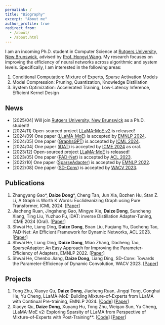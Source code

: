 ```yaml
---
permalink: /
title: "Biography"
excerpt: "About me"
author_profile: true
redirect_from:
  - /about/
  - /about.html
---
```


[//]: # (I received my B.E. degree in Computer Science from [UESTC]&#40;https://en.uestc.edu.cn/&#41; in 2023.)

I am an incoming Ph.D. student in Computer Science at [Rutgers University, New Brunswick](https://www.rutgers.edu/new-brunswick), advised by [Prof. Hongyi Wang](https://hwang595.github.io/).
My research focuses on improving the efficiency of neural networks across algorithmic and system levels. Specifically, I am interested in the following areas:

1. Conditional Computation: Mixture of Experts, Sparse Activation Models
2. Model Compression: Pruning, Quantization, Knowledge Distillation
3. System Optimization: Accelerated Training, Low-Latency Inference, Efficient Kernel Design

## News

- [2025/04] Will join [Rutgers University, New Brunswick](https://www.rutgers.edu/new-brunswick) as a Ph.D. student!
- [2024/11] Open-sourced project [LLaMA-MoE v2](https://github.com/OpenSparseLLMs/LLaMA-MoE-v2) is released!
- [2024/09] One paper ([LLaMA-MoE](https://arxiv.org/abs/2406.16554)) is accepted by [EMNLP 2024](https://2024.emnlp.org/).
- [2024/05] One paper ([GraphsGPT](https://arxiv.org/abs/2402.02464)) is accepted by [ICML 2024](https://icml.cc/Conferences/2024).
- [2024/04] One paper ([iDAT](https://arxiv.org/abs/2403.15750)) is accepted by [ICME 2024](https://icml.cc/Conferences/2024) as oral.
- [2023/12] Open-sourced project [LLaMA-MoE](https://github.com/pjlab-sys4nlp/llama-moe) is released!
- [2023/05] One paper ([PAD-Net](https://aclanthology.org/2023.acl-long.803.pdf)) is accepted by [ACL 2023](https://2023.aclweb.org/).
- [2022/10] One paper ([SparseAdapter](https://aclanthology.org/2022.findings-emnlp.160.pdf)) is accepted by [EMNLP 2022](https://2022.emnlp.org/).
- [2022/08] One paper ([SD-Conv](https://openaccess.thecvf.com/content/WACV2023/papers/He_SD-Conv_Towards_the_Parameter-Efficiency_of_Dynamic_Convolution_WACV_2023_paper.pdf)) is accepted by [WACV 2023](https://wacv2023.thecvf.com/).

## Publications

1. Zhangyang Gao\*, **Daize Dong**\*, Cheng Tan, Jun Xia, Bozhen Hu, Stan Z. Li, A Graph is Worth K Words: Euclideanizing Graph using Pure Transformer, ICML 2024. [[Paper](https://arxiv.org/abs/2402.02464)]
2. Jiacheng Ruan, Jingsheng Gao, Mingye Xie, **Daize Dong**, Suncheng Xiang, Ting Liu, Yuzhuo Fu, iDAT: inverse Distillation Adapter-Tuning, ICME 2024 (Oral). [[Paper](https://arxiv.org/abs/2403.15750)]
3. Shwai He, Liang Ding, **Daize Dong**, Boan Liu, Fuqiang Yu, Dacheng Tao, PAD-Net: An Efficient Framework for Dynamic Networks, ACL 2023. [[Paper](https://aclanthology.org/2023.acl-long.803.pdf)]
3. Shwai He, Liang Ding, **Daize Dong**, Miao Zhang, Dacheng Tao, SparseAdapter: An Easy Approach for Improving the Parameter-Efficiency of Adapters, EMNLP 2022. [[Paper](https://aclanthology.org/2022.findings-emnlp.160.pdf)]
4. Shwai He, Chenbo Jiang, **Daize Dong**, Liang Ding, SD-Conv: Towards the Parameter-Efficiency of Dynamic Convolution, WACV 2023. [[Paper](https://openaccess.thecvf.com/content/WACV2023/papers/He_SD-Conv_Towards_the_Parameter-Efficiency_of_Dynamic_Convolution_WACV_2023_paper.pdf)]

## Projects

1. Tong Zhu, Xiaoye Qu, **Daize Dong**, Jiacheng Ruan, Jingqi Tong, Conghui He, Yu Cheng, LLaMA-MoE: Building Mixture-of-Experts from LLaMA with Continual Pre-training, EMNLP 2024. [[Code](https://github.com/pjlab-sys4nlp/llama-moe)] [[Paper](https://arxiv.org/abs/2406.16554)]
2. Xiaoye Qu, **Daize Dong**, Xuyang Hu, Tong Zhu, Weigao Sun, Yu Cheng, LLaMA-MoE v2: Exploring Sparsity of LLaMA from Perspective of Mixture-of-Experts with Post-Training**. [[Code](https://github.com/OpenSparseLLMs/LLaMA-MoE-v2)] [[Paper](https://arxiv.org/abs/2411.15708)]

[//]: # (## Service)

[//]: # ()

[//]: # (### Reviewer)

[//]: # (- ACL: 2024, 2025)
